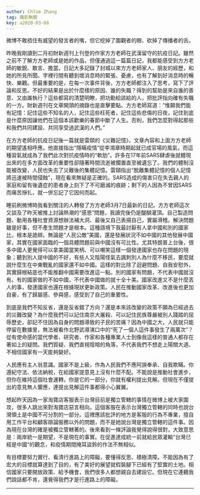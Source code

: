 ```yaml
---
author: Chloe Zhang
tag: 攝影無關
key: a2020-03-08
---
```


微博不敢捂住有威望的發言者的嘴，但它挖掉了圍觀者的眼、砍掉了傳播者的舌。

昨晚我剛讀到二月初財新週刊上刊登的作家方方老師在武漢留守的抗疫日記。雖然之前不了解方方老師或是她的作品，但僅通過這一篇篇日記，我都能感受到方方老師的敏銳、敢言、擔當。日記大多記錄了封城以來方方老師家人、朋友的經歷，和她的所見所聞。字裡行間有聽到壞消息時的緊張、憂慮，也有了解到好消息時的暢快、樂觀。但最重要的是，在每一次事件背後，方方老師都注入了思考，寫下了評論和反思。不好的結果是出於什麼樣的原因、誰的失職？得到的幫助是來自誰的善意、又由誰執行？這些都寫的清楚明瞭，把功勳給該給的人，把批評指向確有失職的一方。財新週刊在文章開頭的摘錄也是直擊要點。方方老師寫道：“惟願我們能有記憶：記住這些不知名的人，記住這些枉死者，記住這些悲傷的日夜，記住到底是什麼原因讓他們在這個本該歡樂的春節中斷了人生。否則，我們怎麼對得起那些和我們共同建設、共同享受過武漢的人們。”

在方方老師的抗疫日記後一篇就是雷頤的《災難記憶》，文章內容和上面方方老師的期望遙相呼應。他直接指出“隱瞞疫情”從李鴻章時期起就已成官場的風氣，而這種習氣就成為了我們此次對抗疫情時的“軟肋”。許多在17年前SARS肆虐後就體現出來的在多方面改革的重要性卻隨著時間流逝被擱置直至被遺忘了。我們的體制沒能被改變，人民也失去了災難後的集體記憶。雷頤指出“脫離集體記憶的個人記憶將迅速被時間侵蝕”，現在看來無疑是正確的。SARS造成的傷害只在失去親人的家庭和留有後遺症的患者身上刻下了不可磨滅的痕跡；剩下的人因為不曾因SARS而痛苦掙扎，就一併忘記了它因何而起。

睡前刷微博時我看到關注的人轉發了方方老師3月7日最新的日記。方方老師這次又談及了昨天被推上討論熱潮的“感恩”問題，我讀完後仍是醍醐灌頂。自己製造問題、動用各種社會資源想辦法補大洞、最後又自己表揚自己，實屬滑稽。解決問題雖是好事，但不產生問題才是根本。這種語境下我最討厭有人拿中國和別的國家比，根本是詭辯。無論是“人民公敵”美國，還是發展狀況不如中國的其他發展中國家，其實在國家面臨的一個具體問題前與中國沒有可比性。尤其特朗普上台後，很多中國人更覺得可以拿美國當笑柄、可以嘲笑這樣一個發達國家也存在問題的現象；聽到別人提中國的不好，有些人又陰陽怪氣去諷刺別人為什麼不移民，要麼就說什麼生在中東戰亂的國家還不如中國。這樣的對比除了迴避問題、自我安慰外，其實歸根結底也不能推翻中國需要改進這一點。別的國家有問題，不代表中國就沒有。有的國家做的不如中國，不代表中國做的就十全十美。國家改進又不是什麼丟人的事，發達國家也還在根據現狀更新政策。人民在推動國家改革、改進後也更加自豪，有了歸屬感、參與感，感受到了自己的重要性。

到底是我們不知反省，還是反省錯了方向？還是本來該改變的政策不願為已經過去的災難改變？為什麼我們可以記住南京大屠殺、可以記住民族尊嚴被別人踐踏的屈辱歷史，卻記不住因為自身的問題導致的子民的苦痛？因為中國之大，人民就只能停留在數據里，無法被看作北野武導演口中的“死了一個人這件事發生了兩萬次”？從有使命感的當代學者、研究者、作家和各種專業人士到像我這樣的普通人都存在著如上的疑問。我們質疑、我們直視陰暗的角落，不代表我們不想走上陽關大道、不相信國家有一天能夠變好。

人民應有主人翁意識。國家不是上級，作為人民我們不應阿諛奉承、自我欺瞞。你遵紀守法、依法納稅，在給國家提意見上沒有什麼不配。不能說是推動社會進步，但你在維持這個社會運轉，你是它的一部分，你就有權利提出見解。但現在不僅提出的意見無人響應，連提出見解這件事都得小心翼翼。

想起昨天因為一家淘寶店客服表示台灣目前是獨立管轄的事情在微博上被大家圍攻，很多人跳出來對淘寶店惡言相向。這個客服在表示台灣獨立管轄的同時也說台灣領土是中國不可分割的一部分。這裡應該批評的地方是客服的行為不專業，擅自用工作平台和顧客辯論服務以外的問題，而不是她說台灣是獨立管轄的這件事。因為現在台灣的確是被獨立管轄著的。後來看到一條評論我覺得說得很對，大致意思是：兩岸統一是期望，不是現在的事實。在促進達成統一前就給民眾灌輸“台灣已經是中國“的觀念，和疫情期間掩耳盜鈴的作法不無相似。

有目標要努力實行、看清行進路上的障礙，要懂得反思、積極清障。不能因為有了宏大的目標就算達到了目的，有了美好的展望就假裝腳下已經有了堅實的土地。相信國家只要開放政策、給予機會，我們很多人都想親自去建設它。但現在它連聽我們說話都不肯，還覺得我們才是行進路上的障礙。

---
